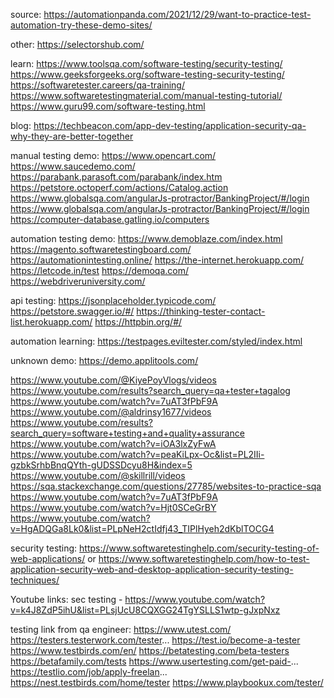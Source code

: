 source:
https://automationpanda.com/2021/12/29/want-to-practice-test-automation-try-these-demo-sites/

other:
https://selectorshub.com/

learn:
https://www.toolsqa.com/software-testing/security-testing/
https://www.geeksforgeeks.org/software-testing-security-testing/
https://softwaretester.careers/qa-training/
https://www.softwaretestingmaterial.com/manual-testing-tutorial/
https://www.guru99.com/software-testing.html


blog:
https://techbeacon.com/app-dev-testing/application-security-qa-why-they-are-better-together


manual testing demo:
https://www.opencart.com/
https://www.saucedemo.com/
https://parabank.parasoft.com/parabank/index.htm
https://petstore.octoperf.com/actions/Catalog.action
https://www.globalsqa.com/angularJs-protractor/BankingProject/#/login
https://www.globalsqa.com/angularJs-protractor/BankingProject/#/login
https://computer-database.gatling.io/computers

automation testing demo:
https://www.demoblaze.com/index.html
https://magento.softwaretestingboard.com/
https://automationintesting.online/
https://the-internet.herokuapp.com/
https://letcode.in/test
https://demoqa.com/
https://webdriveruniversity.com/


api testing:
https://jsonplaceholder.typicode.com/
https://petstore.swagger.io/#/
https://thinking-tester-contact-list.herokuapp.com/
https://httpbin.org/#/

automation learning:
https://testpages.eviltester.com/styled/index.html


unknown demo:
https://demo.applitools.com/


https://www.youtube.com/@KiyePoyVlogs/videos
https://www.youtube.com/results?search_query=qa+tester+tagalog
https://www.youtube.com/watch?v=7uAT3fPbF9A
https://www.youtube.com/@aldrinsy1677/videos
https://www.youtube.com/results?search_query=software+testing+and+quality+assurance
https://www.youtube.com/watch?v=iOA3lxZyFwA
https://www.youtube.com/watch?v=peaKiLpx-Oc&list=PL2IIi-gzbkSrhbBnqQYth-gUDSSDcyu8H&index=5
https://www.youtube.com/@skillrill/videos
https://sqa.stackexchange.com/questions/27785/websites-to-practice-sqa
https://www.youtube.com/watch?v=7uAT3fPbF9A
https://www.youtube.com/watch?v=Hjt0SCeGrBY
https://www.youtube.com/watch?v=HgADQGa8Lk0&list=PLpNeH2ctIdfj43_TIPlHyeh2dKblTOCG4

security testing:
https://www.softwaretestinghelp.com/security-testing-of-web-applications/ or https://www.softwaretestinghelp.com/how-to-test-application-security-web-and-desktop-application-security-testing-techniques/




Youtube links:
sec testing - https://www.youtube.com/watch?v=k4J8ZdP5ihU&list=PLsjUcU8CQXGG24TgYSLLS1wtp-gJxpNxz




testing link from qa engineer:
https://www.utest.com/
https://testers.testerwork.com/tester...
https://test.io/become-a-tester
https://www.testbirds.com/en/
https://betatesting.com/beta-testers
https://betafamily.com/tests
https://www.usertesting.com/get-paid-...
https://testlio.com/job/apply-freelan...
https://nest.testbirds.com/home/tester
https://www.playbookux.com/tester/



